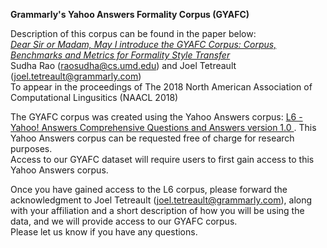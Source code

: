 <b>Grammarly's Yahoo Answers Formality Corpus (GYAFC)</b>

Description of this corpus can be found in the paper below: <br/>
<i><a href="https://arxiv.org/abs/1803.06535">Dear Sir or Madam, May I introduce the GYAFC Corpus: Corpus, Benchmarks and Metrics for Formality Style Transfer </a></i><br/>
Sudha Rao (raosudha@cs.umd.edu) and Joel Tetreault (joel.tetreault@grammarly.com)</br>
To appear in the proceedings of The 2018 North American Association of Computational Lingusitics (NAACL 2018)

The GYAFC corpus was created using the Yahoo Answers corpus: <a href="https://webscope.sandbox.yahoo.com/catalog.php?datatype=l"> L6 - Yahoo! Answers Comprehensive Questions and Answers version 1.0 </a>. This Yahoo Answers corpus can be requested free of charge for research purposes. <br/>
Access to our GYAFC dataset will require users to first gain access to this Yahoo Answers corpus.

Once you have gained access to the L6 corpus, please forward the acknowledgment to Joel Tetreault (joel.tetreault@grammarly.com), along with your affiliation and a short description of how you will be using the data, and we will provide access to our GYAFC corpus. <br/>
Please let us know if you have any questions.

